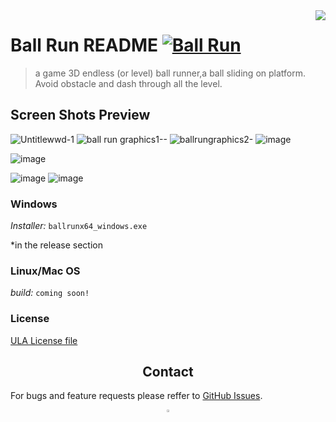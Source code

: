 
<img src="still making a logo" align="right" />

# Ball Run README [![Ball Run](https://cdn.jsdelivr.net/gh/sindresorhus/awesome@d7305f38d29fed78fa85652e3a63e154dd8e8829/media/badge.svg)](https://github.com/YehiaWLD/BallRun)
>a game 3D endless (or level) ball runner,a ball sliding on platform. Avoid obstacle and dash through all the level. 


## Screen Shots Preview
![Untitlewwd-1](https://user-images.githubusercontent.com/66638625/212493669-8b25786b-31f8-4af8-8feb-f39a5d0a056c.png) ![ball run graphics1--](https://user-images.githubusercontent.com/66638625/212493664-28f1f551-eba7-42f8-bee8-8eb54b415287.png) ![ballrungraphics2-](https://user-images.githubusercontent.com/66638625/212493668-cdd62354-b21d-4048-8b72-6a43475f4da7.png)
![image](https://user-images.githubusercontent.com/66638625/212526212-6cbc4a6b-9cc4-4f78-8602-bcc633c41ff3.png)


![image](https://user-images.githubusercontent.com/66638625/212526420-e0a7653d-1e6a-4f3c-beb2-13a59f602e49.png)

![image](https://user-images.githubusercontent.com/66638625/212494157-3af1df58-b55f-481f-ad3c-383d855844b2.png)
![image](https://user-images.githubusercontent.com/66638625/212494135-ddd9238a-19c9-4b9a-a329-13f241517789.png)


### Windows

_Installer:_ `ballrunx64_windows.exe` 

*in the release section


### Linux/Mac OS

_build:_ `coming soon!`  


### License 
[ULA License file](https://github.com/YehiaWLD/Ball-Run/blob/main/LICENSE)


## <div align="center">Contact</div>

For bugs and feature requests please reffer to [GitHub Issues](https://github.com/YehiaWLD/Ball-Run/issues).

<div align="center">
  <a href="https://github.com/YehiaWLD" style="text-decoration:none;">
    <img src="https://github.com/ultralytics/assets/raw/main/social/logo-social-github.png" width="3%" alt="" /></a>
</div>


